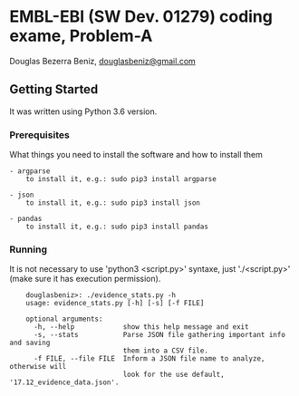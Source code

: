 # EMBL-EBI (SW Dev. 01279) coding exame, Problem-A

Douglas Bezerra Beniz, douglasbeniz@gmail.com

## Getting Started

It was written using Python 3.6 version.

### Prerequisites

What things you need to install the software and how to install them

```
- argparse
    to install it, e.g.: sudo pip3 install argparse

- json
    to install it, e.g.: sudo pip3 install json

- pandas
    to install it, e.g.: sudo pip3 install pandas
```

### Running

It is not necessary to use \'python3 <script.py>\' syntaxe, just \'./<script.py>\' (make sure it has execution permission).


```
    douglasbeniz>: ./evidence_stats.py -h
    usage: evidence_stats.py [-h] [-s] [-f FILE]

    optional arguments:
      -h, --help            show this help message and exit
      -s, --stats           Parse JSON file gathering important info and saving
                            them into a CSV file.
      -f FILE, --file FILE  Inform a JSON file name to analyze, otherwise will
                            look for the use default, '17.12_evidence_data.json'.
```

